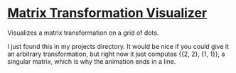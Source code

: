 # [Matrix Transformation Visualizer](https://saxten2011.github.io/MatrixTransformationVisualizer/)

Visualizes a matrix transformation on a grid of dots.

I just found this in my projects directory. It would be nice if you could give it an arbitrary transformation, but right now it just computes {{2, 2}, {1, 1}}, a singular matrix, which is why the animation ends in a line.